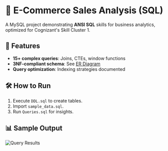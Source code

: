# 🛒 E-Commerce Sales Analysis (SQL)

A MySQL project demonstrating **ANSI SQL** skills for business analytics, optimized for Cognizant's Skill Cluster 1.

## 🚀 Features
- **15+ complex queries**: Joins, CTEs, window functions
- **3NF-compliant schema**: See [ER Diagram](er_diagram.png)
- **Query optimization**: Indexing strategies documented

## 🛠 How to Run
1. Execute `DDL.sql` to create tables.
2. Import `sample_data.sql`.
3. Run `Queries.sql` for insights.

## 📊 Sample Output
![Query Results](docs/query_results.png)
